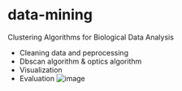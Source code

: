 # data-mining
Clustering  Algorithms for Biological Data Analysis
* Cleaning data and peprocessing
* Dbscan algorithm  & optics algorithm
* Visualization
* Evaluation
![image](https://user-images.githubusercontent.com/105629188/169648807-0b11fc6f-7312-4599-b0e5-49b853bcb18b.png)





